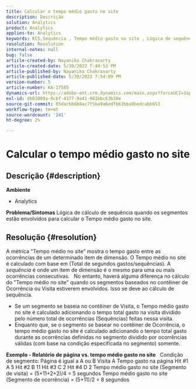 ```yaml
---
title: Calcular o tempo médio gasto no site
description: Descrição
solution: Analytics
product: Analytics
applies-to: Analytics
keywords: KCS,Sequência , Tempo médio gasto no site , Lógica de sequência
resolution: Resolution
internal-notes: null
bug: false
article-created-by: Nayanika Chakravarty
article-created-date: 5/30/2023 7:49:53 PM
article-published-by: Nayanika Chakravarty
article-published-date: 5/30/2023 7:54:09 PM
version-number: 5
article-number: KA-17585
dynamics-url: https://adobe-ent.crm.dynamics.com/main.aspx?forceUCI=1&pagetype=entityrecord&etn=knowledgearticle&id=40545720-23ff-ed11-8f6e-6045bd006e5a
exl-id: db83000a-0cbf-4177-9a41-981bbc63b30e
source-git-commit: 05dacbb6b8ac7f5ba9a6edfb63bba9bedcabb653
workflow-type: tm+mt
source-wordcount: '241'
ht-degree: 2%

---
```


# Calcular o tempo médio gasto no site

## Descrição {#description}

<b>Ambiente</b>
- Analytics



<b>Problema/Sintomas</b>
Lógica de cálculo de sequência quando os segmentos estão envolvidos para calcular o Tempo médio gasto no site.


## Resolução {#resolution}


A métrica &quot;Tempo médio no site&quot; mostra o tempo gasto entre as ocorrências de um determinado item de dimensão. O Tempo médio no site é calculado com base em (Total de segundos gastos/sequências). A *sequência* é onde um item de dimensão é o mesmo para uma ou mais ocorrências consecutivas.
 
No entanto, haverá alguma diferença no cálculo do &quot;Tempo médio no site&quot; quando os segmentos baseados no contêiner de Ocorrência ou Visita estiverem envolvidos. Isso se deve ao cálculo de sequência.

- Se um segmento se baseia no contêiner de Visita, o Tempo médio gasto no site é calculado adicionando o tempo total gasto na visita dividido pelo número total de ocorrências (Sequências) feitas nessa visita.
- Enquanto que, se o segmento se basear no contêiner de Ocorrência, o tempo médio gasto no site é calculado adicionando o tempo total gasto durante as ocorrências definidas no segmento dividido por ocorrências válidas (com base na condição especificada no segmento) somente.


<b>Exemplo - Relatório de página vs. tempo médio gasto no site</b>
 
Condição de segmento: Página é igual a A ou B Visita A Tempo gasto na página Hit #1 A 5 Hit #2 B 11 Hit #3 C 2 Hit #4 D 2 Tempo médio gasto no site (Segmento de visita) = (5+11+2+2)/4 = 5 segundos Tempo médio gasto no site (Segmento de ocorrência) = (5+11)/2 = 8 segundos
